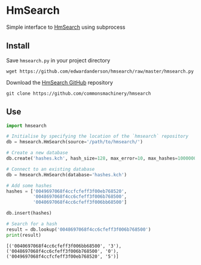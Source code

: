 # HmSearch

Simple interface to [HmSearch](http://hmsearch.io/) using subprocess


## Install

Save `hmsearch.py` in your project directory
```
wget https://github.com/edwardanderson/hmsearch/raw/master/hmsearch.py 
```

Download the [HmSearch GitHub](https://github.com/commonsmachinery/hmsearch) repository
```
git clone https://github.com/commonsmachinery/hmsearch
```

## Use

~~~python
import hmsearch

# Initialise by specifying the location of the `hmsearch` repository
db = hmsearch.HmSearch(source='/path/to/hmsearch/')

# Create a new database
db.create('hashes.kch', hash_size=128, max_error=10, max_hashes=1000000)
~~~

~~~python
# Connect to an existing database
db = hmsearch.HmSearch(database='hashes.kch')

# Add some hashes
hashes = ['0049697068f4ccfcfeff3f00eb768520',
		  '0048697068f4cc6cfeff3f006b768500',
		  '0040697068f4cc6cfeff3f006bb68500']

db.insert(hashes)

# Search for a hash
result = db.lookup('0048697068f4cc6cfeff3f006b768500')
print(result)
~~~

~~~
[('0040697068f4cc6cfeff3f006bb68500', '3'), ('0048697068f4cc6cfeff3f006b768500', '0'), ('0049697068f4ccfcfeff3f00eb768520', '5')]
~~~
